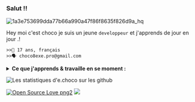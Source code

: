 ### Salut !!
![1a3e753699dda77b66a990a47f86f8635f826d9a_hq](https://user-images.githubusercontent.com/84285640/135680303-f5cbb0d3-3856-43a1-9a7b-bab169075883.gif)


Hey moi c'est choco je suis un jeune `developpeur` et j'apprends de jour en jour .!

`>>👤 17 ans, français`
<br>
`>>🗣️ choco8exe.pro@gmail.com`

<details>
  <summary><strong>Ce que j'apprends & travaille en se moment :</strong></summary>
  - python <br>
  - HTML CSS <br>
  - php <br>
  - batch <br>
  </details>
  
  ![Les statistiques d'e.choco sur les github](https://github-readme-stats.vercel.app/api?username=choco8exe&show_icon=true&hide=["prs","issues","contribs"])
  
  [![Open Source Love png2](https://badges.frapsoft.com/os/v2/open-source.png?v103)](https://github.com/ellerbrock/open-source-badges/)
  <img src="https://visitor-badge.glitch.me/badge?page_id=choco8exe.visitor-bage"/>
